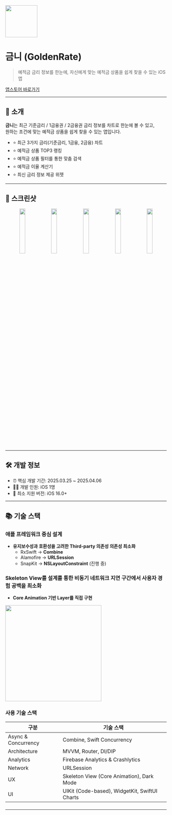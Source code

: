 <img width="100" height="100" src="https://github.com/user-attachments/assets/38be4c38-17b5-4d82-8211-34e4d9f99de5">

# 금니 (GoldenRate)
> 예적금 금리 정보를 한눈에, 자신에게 맞는 예적금 상품을 쉽게 찾을 수 있는 iOS 앱

[앱스토어 바로가기](https://apps.apple.com/kr/app/%EA%B8%88%EB%8B%88-%EC%98%88%EC%A0%81%EA%B8%88-%EA%B8%88%EB%A6%AC-%EA%B8%88%EB%8B%88%EA%B0%80-%EC%95%8C%EB%A0%A4%EB%93%9C%EB%A6%B4%EA%B2%8C%EC%9A%94/id6744287220)

---

## 📱 소개
**금니**는 최근 기준금리 / 1금융권 / 2금융권 금리 정보를 차트로 한눈에 볼 수 있고,  
원하는 조건에 맞는 예적금 상품을 쉽게 찾을 수 있는 앱입니다.

- ⭐️ 최근 3가지 금리(기준금리, 1금융, 2금융) 차트
- ⭐️ 예적금 상품 TOP3 랭킹
- ⭐️ 예적금 상품 필터를 통한 맞춤 검색
- ⭐️ 예적금 이율 계산기
- ⭐️ 최신 금리 정보 제공 위젯

---

## 📸 스크린샷
<div align="center">
  <img src="https://github.com/user-attachments/assets/69c6f17f-0b95-4232-b7be-187ac631b6cb" width="19%">
  <img src="https://github.com/user-attachments/assets/12b2c6d2-f668-4718-acf1-08109ca6168b" width="19%">
  <img src="https://github.com/user-attachments/assets/e84b75ba-f9b8-486f-b2c5-86d046793287" width="19%">
  <img src="https://github.com/user-attachments/assets/e67c47dd-bf4c-46a9-8a27-a73b193ec90f" width="19%">
  <img src="https://github.com/user-attachments/assets/67bb43a4-9ba2-4033-b372-466e98542756" width="19%">
</div>

---

## 🛠 개발 정보
- ⏰ 핵심 개발 기간: 2025.03.25 ~ 2025.04.06
- 👨‍💻 개발 인원: iOS 1명
- 📱 최소 지원 버전: iOS 16.0+

---

## 📚 기술 스택
### 애플 프레임워크 중심 설계
- **유지보수성과 호환성을 고려한 Third-party 의존성 의존성 최소화**
  - RxSwift -> **Combine**
  - Alamofire -> **URLSession**
  - SnapKit -> **NSLayoutConstraint** (진행 중)
### **Skeleton View를 설계를 통한 비동기 네트워크 지연 구간에서 사용자 경험 공백을 최소화**
  - **Core Animation 기반 Layer를 직접 구현**
<img src="https://github.com/user-attachments/assets/2ae0d091-948d-4560-98d0-9d3b463b0768" width="300">

### **사용 기술 스택**
| 구분               | 기술 스택                                      |
|--------------------|-----------------------------------------------|
| Async & Concurrency| Combine, Swift Concurrency                    |
| Architecture       | MVVM, Router, DI/DIP                          |
| Analytics          | Firebase Analytics & Crashlytics              |
| Network            | URLSession                                    |
| UX                 | Skeleton View (Core Animation), Dark Mode     |
| UI                 | UIKit (Code-based), WidgetKit, SwiftUI Charts |
### 

---
